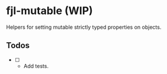 # fjl-mutable (WIP)
Helpers for setting mutable strictly typed properties on objects.

## Todos
- [ ] - Add tests.
